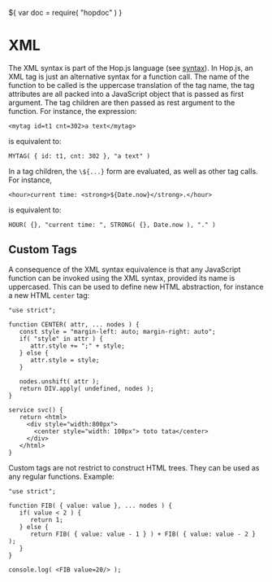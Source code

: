 ${ var doc = require( "hopdoc" ) }

XML
===

The XML syntax is part of the Hop.js language (see [syntax](./00-syntax.html)).
In Hop.js, an XML tag is just an alternative syntax for a function call. The
name of the function to be called is the uppercase translation of the
tag name, the tag attributes are all packed into a JavaScript object
that is passed as first argument. The tag children are then passed as
rest argument to the function. For instance, the expression:

```hopscript
<mytag id=t1 cnt=302>a text</mytag>
```

is equivalent to:

```hopscript
MYTAG( { id: t1, cnt: 302 }, "a text" )
```

In a tag children, the `\${...}` form are evaluated, as well as 
other tag calls. For instance,  

```hopscript
<hour>current time: <strong>${Date.now}</strong>.</hour>
```

is equivalent to:

```hopscript
HOUR( {}, "current time: ", STRONG( {}, Date.now ), "." )
```


Custom Tags
-----------

A consequence of the XML syntax equivalence is that any JavaScript
function can be invoked using the XML syntax, provided its name is
uppercased. This can be used to define new HTML abstraction, for instance
a new HTML `center` tag:

```hopscript
"use strict";

function CENTER( attr, ... nodes ) {
   const style = "margin-left: auto; margin-right: auto";
   if( "style" in attr ) { 
      attr.style += ";" + style;
   } else {
      attr.style = style;
   }
   
   nodes.unshift( attr );
   return DIV.apply( undefined, nodes );
}

service svc() {
   return <html>
     <div style="width:800px">
       <center style="width: 100px"> toto tata</center>
     </div>
   </html>
}
```

Custom tags are not restrict to construct HTML trees. They can be
used as any regular functions. Example:

```hopscript
"use strict";

function FIB( { value: value }, ... nodes ) {
   if( value < 2 ) {
      return 1;
   } else {
      return FIB( { value: value - 1 } ) + FIB( { value: value - 2 } );
   }
}

console.log( <FIB value=20/> );
```
